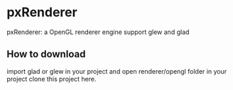 # pxRenderer

pxRenderer: a OpenGL renderer engine support glew and glad

## How to download 

import glad or glew in your project and open renderer/opengl folder in your project clone this project here.
